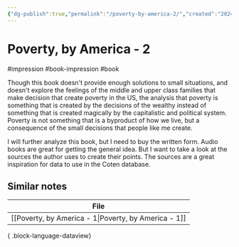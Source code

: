 ```yaml
---
{"dg-publish":true,"permalink":"/poverty-by-america-2/","created":"2024-01-07T10:43:03.565+09:00","updated":"2024-01-07T10:49:08.988+09:00"}
---
```


# Poverty, by America - 2

#impression #book-impression #book 

Though this book doesn't provide enough solutions to small situations, and doesn't explore the feelings of the middle and upper class families that make decision that create poverty in the US, the analysis that poverty is something that is created by the decisions of the wealthy instead of something that is created magically by the capitalistic and political system. Poverty is not something that is a byproduct of how we live, but a consequence of the small decisions that people like me create.

I will further analyze this book, but I need to buy the written form. Audio books are great for getting the general idea. But I want to take a look at the sources the author uses to create their points. The sources are a great inspiration for data to use in the Coten database.

## Similar notes

| File                                                    |
| ------------------------------------------------------- |
| [[Poverty, by America - 1\|Poverty, by America - 1]] |

{ .block-language-dataview}
